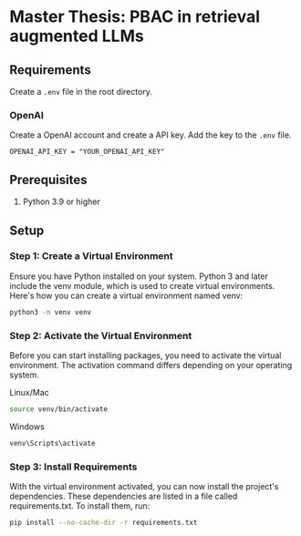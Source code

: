 # Master Thesis: PBAC in retrieval augmented LLMs

## Requirements

Create a ```.env``` file in the root directory.

### OpenAI

Create a OpenAI account and create a API key. Add the key to the ```.env``` file.

```
OPENAI_API_KEY = "YOUR_OPENAI_API_KEY"
```

## Prerequisites

1. Python 3.9 or higher

## Setup

### Step 1: Create a Virtual Environment
Ensure you have Python installed on your system. Python 3 and later include the venv module, which is used to create virtual environments. Here's how you can create a virtual environment named venv:

```bash
python3 -m venv venv
```

### Step 2: Activate the Virtual Environment
Before you can start installing packages, you need to activate the virtual environment. The activation command differs depending on your operating system.

Linux/Mac
```bash
source venv/bin/activate
```

Windows
```bash
venv\Scripts\activate
```

### Step 3: Install Requirements
With the virtual environment activated, you can now install the project's dependencies. These dependencies are listed in a file called requirements.txt. To install them, run:

```bash
pip install --no-cache-dir -r requirements.txt
```
